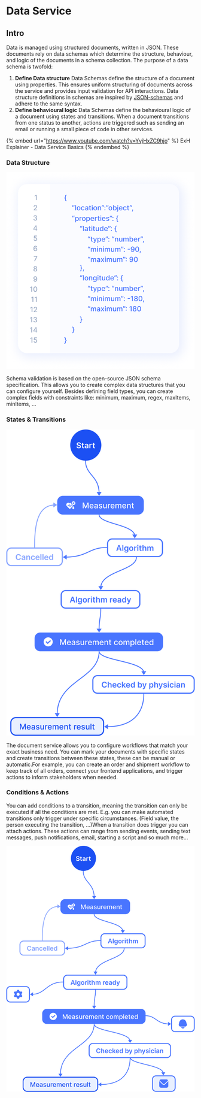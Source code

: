 # Data Service

## **Intro** <a href="#intro" id="intro"></a>

Data is managed using structured documents, written in JSON. These documents rely on data schemas which determine the structure, behaviour, and logic of the documents in a schema collection. The purpose of a data schema is twofold:

1. **Define Data structure** Data Schemas define the structure of a document using properties. This ensures uniform structuring of documents across the service and provides input validation for API interactions. Data structure definitions in schemas are inspired by [JSON-schemas](http://json-schema.org/) and adhere to the same syntax.
2. **Define behavioural logic** Data Schemas define the behavioural logic of a document using states and transitions. When a document transitions from one status to another, actions are triggered such as sending an email or running a small piece of code in other services.

{% embed url="https://www.youtube.com/watch?v=YvjHxZC9hjo" %}
ExH Explainer - Data Service Basics
{% endembed %}

### Data Structure <a href="#data-structure" id="data-structure"></a>

![](<../../../.gitbook/assets/Data Structure.png>)

Schema validation is based on the open-source JSON schema specification. This allows you to create complex data structures that you can configure yourself. Besides defining field types, you can create complex fields with constraints like: minimum, maximum, regex, maxItems, minItems, …

### States & Transitions <a href="#states-and-transitions" id="states-and-transitions"></a>

![](../../../.gitbook/assets/States.png)

The document service allows you to configure workflows that match your exact business need. You can mark your documents with specific states and create transitions between these states, these can be manual or automatic.For example, you can create an order and shipment workflow to keep track of all orders, connect your frontend applications, and trigger actions to inform stakeholders when needed.

### Conditions & Actions <a href="#conditions-and-actions" id="conditions-and-actions"></a>

You can add conditions to a transition, meaning the transition can only be executed if all the conditions are met. E.g. you can make automated transitions only trigger under specific circumstances. (Field value, the person executing the transition, …)When a transition does trigger you can attach actions. These actions can range from sending events, sending text messages, push notifications, email, starting a script and so much more…

![](../../../.gitbook/assets/Actions.png)
